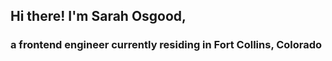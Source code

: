 ## Hi there! I'm Sarah Osgood, 

### a frontend engineer currently residing in Fort Collins, Colorado

<!--
**saraho1123/saraho1123** is a ✨ _special_ ✨ repository because its `README.md` (this file) appears on your GitHub profile.

Here are some ideas to get you started:

- 🔭 I’m currently in a fully immersive program at [Turing School of Softwared and Design](https://frontend.turing.io/)
- 🌱 My studies are focused in `React`, `JavaScript`, `Node JS`, `Test Driven Develepment`, and `SASS`.
- 👯 I’m looking to collaborate on ...
- 🧳 My background is in education, but not alwasy in traditional ways:
  - Mountaineering/Climbing Instructor
  - Teaching English in Asia and South East Asia
  - Teaching at an alternative middle/highschool for at-risk youth
  - I've also taught preschool and kindergarten
- ⚡ What I do besides code:
  - camping/hiking/backpacking
  - rock climbing
  - road trips


- 📫 How to reach me: 
  - sarahjs117@gmail.com
  - [LinkedIn](https://www.linkedin.com/in/sarahosgood/)
- 💬 Ask me about:
  - Specific applications I've made so far at Turing
  - Teaching/Education in any place except a classroom! 
-->

